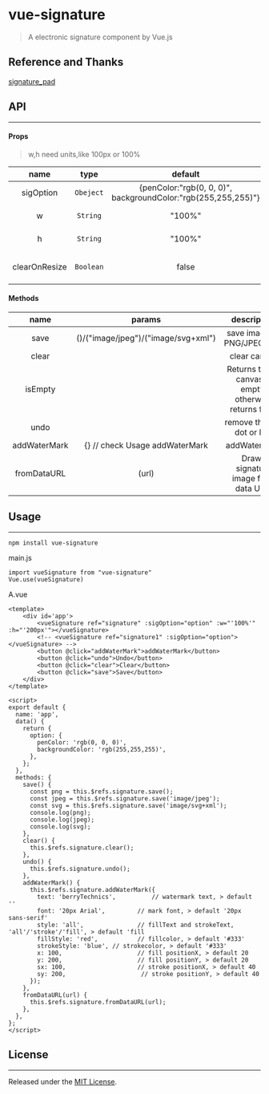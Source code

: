 # vue-signature

> A electronic signature component by Vue.js



## Reference and Thanks
[signature_pad](https://github.com/szimek/signature_pad)

## API
---
#### Props
> w,h need units,like 100px or 100%

| name          |     type      |           default         |       description             |
|:-------------:|:-------------:|:-------------------------:|   :-----------------:         |
| sigOption     | `Obeject`     | {penColor:"rgb(0, 0, 0)", backgroundColor:"rgb(255,255,255)"} |     penColor, backgroundColor  |
|        w      | `String`      |         "100%"            |parent container width  |
|        h      | `String`      |         "100%"            |parent container height |
|  clearOnResize  | `Boolean`     |          false          |Canvas is cleared on window resize|


#### Methods
| name              |  params                                       | description  |
| :-------------:   |:-------------:                                |:-------------:|
| save              | 			()/("image/jpeg")/("image/svg+xml") | save image as PNG/JPEG/SVG |
| clear             |                                   			| clear canvas |
| isEmpty           |                                   			| Returns true if canvas is empty, otherwise returns false |
| undo             |                                   			| remove the last dot or line |
| addWaterMark      |           {} // check Usage addWaterMark    | addWaterMark
| fromDataURL      |          (url)    | Draws signature image from data URL.


## Usage
---

``` 
npm install vue-signature 
```

main.js

```
import vueSignature from "vue-signature"
Vue.use(vueSignature)
```
A.vue

```
<template>
    <div id='app'>
        <vueSignature ref="signature" :sigOption="option" :w="'100%'" :h="'200px'"></vueSignature>
        <!-- <vueSignature ref="signature1" :sigOption="option"></vueSignature> -->
        <button @click="addWaterMark">addWaterMark</button>
        <button @click="undo">Undo</button>
        <button @click="clear">Clear</button>
        <button @click="save">Save</button>
    </div>
</template>

<script>
export default {
  name: 'app',
  data() {
    return {
      option: {
        penColor: 'rgb(0, 0, 0)',
        backgroundColor: 'rgb(255,255,255)',
      },
    };
  },
  methods: {
    save() {
      const png = this.$refs.signature.save();
      const jpeg = this.$refs.signature.save('image/jpeg');
      const svg = this.$refs.signature.save('image/svg+xml');
      console.log(png);
      console.log(jpeg);
      console.log(svg);
    },
    clear() {
      this.$refs.signature.clear();
    },
    undo() {
      this.$refs.signature.undo();
    },
    addWaterMark() {
      this.$refs.signature.addWaterMark({
        text: 'berryTechnics',          // watermark text, > default ''
        font: '20px Arial',         // mark font, > default '20px sans-serif'
        style: 'all',               // fillText and strokeText,  'all'/'stroke'/'fill', > default 'fill
        fillStyle: 'red',           // fillcolor, > default '#333'
        strokeStyle: 'blue', // strokecolor, > default '#333'
        x: 100,                     // fill positionX, > default 20
        y: 200,                     // fill positionY, > default 20
        sx: 100,                    // stroke positionX, > default 40
        sy: 200,                     // stroke positionY, > default 40
      });
    },
    fromDataURL(url) {
      this.$refs.signature.fromDataURL(url);
    },
  },
};
</script>

```


## License
---
Released under the [MIT License](https://opensource.org/licenses/MIT).
